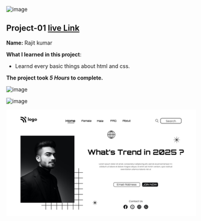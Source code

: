 ![image](https://img.shields.io/badge/project-1-red)

## Project-01  [live Link]([https://html-live-project-1.netlify.app)

**Name:** Rajit kumar

**What I learned in this project**:

  - Learnd every basic things about html and css.


**The project took ***5 Hours*** to complete.** 

![image](https://img.shields.io/badge/INeuron-LearnCodeOnline-brightgreen)

![image](https://img.shields.io/badge/Full%20stack%20JS%20bootcamp-Hitesh%20Chaudhary-lightgrey)

![image](https://github.com/Rajit909/Html-project-1/blob/main/live-class-project-01/1.png)
